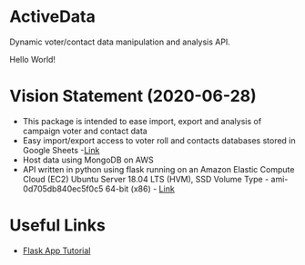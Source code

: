 # ActiveData
Dynamic voter/contact data manipulation and analysis API.

Hello World!

# Vision Statement (2020-06-28)
*  This package is intended to ease import, export and analysis of campaign voter and contact data
*  Easy import/export access to voter roll and contacts databases stored in Google Sheets -[Link](https://zapier.com/apps/google-sheets/integrations/mongodb)
*  Host data using MongoDB on AWS
*  API written in python using flask running on an Amazon Elastic Compute Cloud (EC2) Ubuntu Server 18.04 LTS (HVM), SSD Volume Type - ami-0d705db840ec5f0c5 64-bit (x86) - [Link](https://www.codementor.io/@jqn/deploy-a-flask-app-on-aws-ec2-13hp1ilqy2)

# Useful Links
* [Flask App Tutorial](https://pythonhow.com/building-a-website-with-python-flask/)

